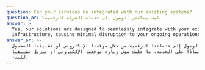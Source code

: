 ```yaml
---
question: Can your services be integrated with our existing systems?
question_ar: كيف يمكنني الوصول إلى خدمات الشركة الرقمية؟
answer: >
  Yes, our solutions are designed to seamlessly integrate with your existing
  infrastructure, causing minimal disruption to your ongoing operations.
answer_ar: >-
  يمكن الوصول إلى خدماتنا الرقمية من خلال موقعنا الإلكتروني أو تطبيقنا المحمول،
  اعتمادًا على الخدمة. ما عليك سوى زيارة موقعنا الإلكتروني أو تنزيل تطبيقنا
  للبدء.
---
```


